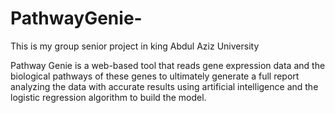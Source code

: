 # PathwayGenie-
This is my group senior project in king Abdul Aziz University 

Pathway Genie is a web-based tool that reads gene expression data and the biological pathways of these genes to ultimately generate a full report analyzing the data with accurate results using artificial intelligence and the logistic regression algorithm to build the model.

